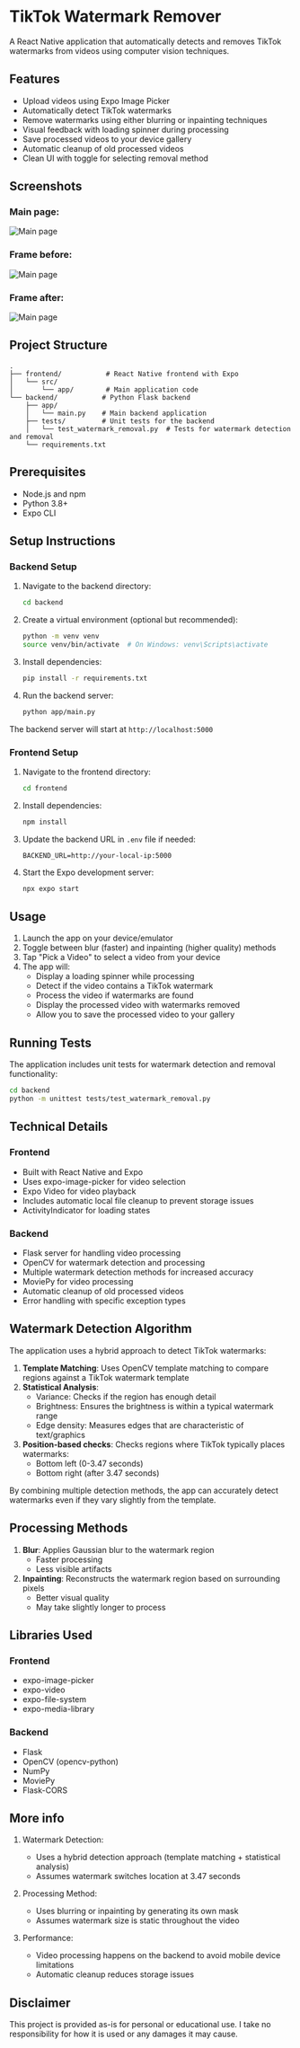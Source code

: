 # TikTok Watermark Remover

A React Native application that automatically detects and removes TikTok watermarks from videos using computer vision techniques.

## Features

- Upload videos using Expo Image Picker
- Automatically detect TikTok watermarks
- Remove watermarks using either blurring or inpainting techniques
- Visual feedback with loading spinner during processing
- Save processed videos to your device gallery
- Automatic cleanup of old processed videos
- Clean UI with toggle for selecting removal method

## Screenshots

### Main page:

![Main page](/screenshots/main_page.png)

### Frame before:

![Main page](/screenshots/before.png)

### Frame after:

![Main page](/screenshots/after.png)

## Project Structure

```
.
├── frontend/           # React Native frontend with Expo
│   └── src/
│       └── app/        # Main application code
└── backend/           # Python Flask backend
    ├── app/
    │   └── main.py    # Main backend application
    ├── tests/         # Unit tests for the backend
    │   └── test_watermark_removal.py  # Tests for watermark detection and removal
    └── requirements.txt
```

## Prerequisites

- Node.js and npm
- Python 3.8+
- Expo CLI

## Setup Instructions

### Backend Setup

1. Navigate to the backend directory:

   ```bash
   cd backend
   ```

2. Create a virtual environment (optional but recommended):

   ```bash
   python -m venv venv
   source venv/bin/activate  # On Windows: venv\Scripts\activate
   ```

3. Install dependencies:

   ```bash
   pip install -r requirements.txt
   ```

4. Run the backend server:
   ```bash
   python app/main.py
   ```

The backend server will start at `http://localhost:5000`

### Frontend Setup

1. Navigate to the frontend directory:

   ```bash
   cd frontend
   ```

2. Install dependencies:

   ```bash
   npm install
   ```

3. Update the backend URL in `.env` file if needed:

   ```
   BACKEND_URL=http://your-local-ip:5000
   ```

4. Start the Expo development server:
   ```bash
   npx expo start
   ```

## Usage

1. Launch the app on your device/emulator
2. Toggle between blur (faster) and inpainting (higher quality) methods
3. Tap "Pick a Video" to select a video from your device
4. The app will:
   - Display a loading spinner while processing
   - Detect if the video contains a TikTok watermark
   - Process the video if watermarks are found
   - Display the processed video with watermarks removed
   - Allow you to save the processed video to your gallery

## Running Tests

The application includes unit tests for watermark detection and removal functionality:

```bash
cd backend
python -m unittest tests/test_watermark_removal.py
```

## Technical Details

### Frontend

- Built with React Native and Expo
- Uses expo-image-picker for video selection
- Expo Video for video playback
- Includes automatic local file cleanup to prevent storage issues
- ActivityIndicator for loading states

### Backend

- Flask server for handling video processing
- OpenCV for watermark detection and processing
- Multiple watermark detection methods for increased accuracy
- MoviePy for video processing
- Automatic cleanup of old processed videos
- Error handling with specific exception types

## Watermark Detection Algorithm

The application uses a hybrid approach to detect TikTok watermarks:

1. **Template Matching**: Uses OpenCV template matching to compare regions against a TikTok watermark template
2. **Statistical Analysis**:
   - Variance: Checks if the region has enough detail
   - Brightness: Ensures the brightness is within a typical watermark range
   - Edge density: Measures edges that are characteristic of text/graphics
3. **Position-based checks**: Checks regions where TikTok typically places watermarks:
   - Bottom left (0-3.47 seconds)
   - Bottom right (after 3.47 seconds)

By combining multiple detection methods, the app can accurately detect watermarks even if they vary slightly from the template.

## Processing Methods

1. **Blur**: Applies Gaussian blur to the watermark region
   - Faster processing
   - Less visible artifacts
2. **Inpainting**: Reconstructs the watermark region based on surrounding pixels
   - Better visual quality
   - May take slightly longer to process

## Libraries Used

### Frontend

- expo-image-picker
- expo-video
- expo-file-system
- expo-media-library

### Backend

- Flask
- OpenCV (opencv-python)
- NumPy
- MoviePy
- Flask-CORS

## More info

1. Watermark Detection:

   - Uses a hybrid detection approach (template matching + statistical analysis)
   - Assumes watermark switches location at 3.47 seconds

2. Processing Method:

   - Uses blurring or inpainting by generating its own mask
   - Assumes watermark size is static throughout the video

3. Performance:
   - Video processing happens on the backend to avoid mobile device limitations
   - Automatic cleanup reduces storage issues

## Disclaimer

This project is provided as-is for personal or educational use. I take no responsibility for how it is used or any damages it may cause.

